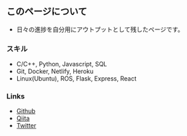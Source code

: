 ## このページについて
  - 日々の進捗を自分用にアウトプットとして残したページです。

### スキル
  - C/C++, Python, Javascript, SQL
  - Git, Docker, Netlify, Heroku
  - Linux(Ubuntu), ROS, Flask, Express, React

### Links
  - [Github](https://github.com/nakano16180)
  - [Qiita](https://qiita.com/KN_Apple)
  - [Twitter](https://twitter.com/newton112358)
